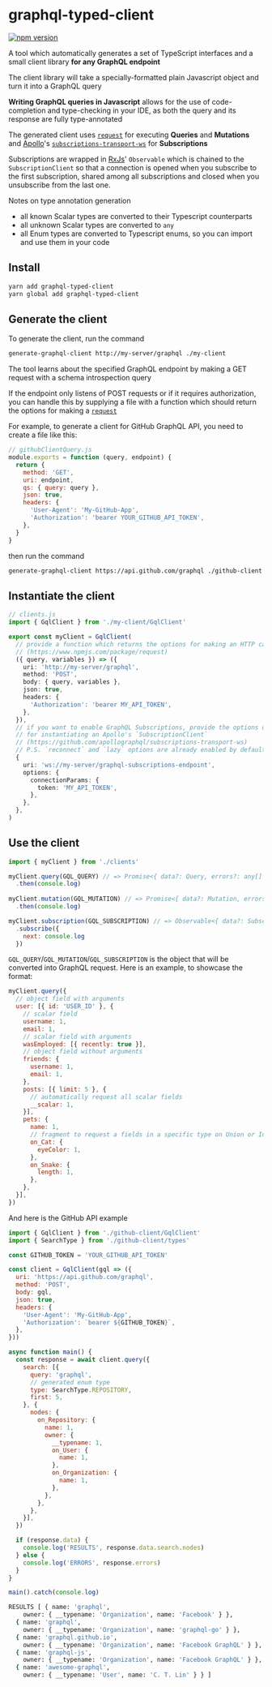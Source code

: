 # graphql-typed-client

[![npm version](https://badge.fury.io/js/graphql-typed-client.svg)](https://badge.fury.io/js/graphql-typed-client)

A tool which automatically generates a set of TypeScript interfaces
and a small client library **for any GraphQL endpoint**

The client library will take a specially-formatted plain Javascript object and turn it into a GraphQL query

**Writing GraphQL queries in Javascript** allows for the use of code-completion and type-checking in your IDE, as both
the query and its response are fully type-annotated

The generated client uses [`request`](https://github.com/request/request) for executing **Queries** and **Mutations**
and [Apollo](https://www.apollographql.com/)'s
[`subscriptions-transport-ws`](https://github.com/apollographql/subscriptions-transport-ws) for **Subscriptions**

Subscriptions are wrapped in [RxJs](https://github.com/ReactiveX/rxjs)' `Observable` which is chained
to the `SubscriptionClient` so that a connection is opened when you subscribe to the first subscription,
shared among all subscriptions and closed when you unsubscribe from the last one.

Notes on type annotation generation
- all known Scalar types are converted to their Typescript counterparts
- all unknown Scalar types are converted to `any`
- all Enum types are converted to Typescript enums, so you can import and use them in your code

## Install

```bash
yarn add graphql-typed-client
yarn global add graphql-typed-client
```

## Generate the client

To generate the client, run the command
```bash
generate-graphql-client http://my-server/graphql ./my-client
```
The tool learns about the specified GraphQL endpoint by making a GET request with a schema introspection query

If the endpoint only listens of POST requests or if it requires authorization, you can handle this by supplying
a file with a function which should return the options for making a [`request`](https://github.com/request/request)

For example, to generate a client for GitHub GraphQL API, you need to create a file like this:
```js
// githubClientQuery.js
module.exports = function (query, endpoint) {
  return {
    method: 'GET',
    uri: endpoint,
    qs: { query: query },
    json: true,
    headers: {
      'User-Agent': 'My-GitHub-App',
      'Authorization': 'bearer YOUR_GITHUB_API_TOKEN',
    },
  }
}
```
then run the command
```bash
generate-graphql-client https://api.github.com/graphql ./github-client ./githubClientQuery.js
```

## Instantiate the client

```typescript
// clients.js
import { GqlClient } from './my-client/GqlClient'

export const myClient = GqlClient(
  // provide a function which returns the options for making an HTTP call using `request` package
  // (https://www.npmjs.com/package/request)
  ({ query, variables }) => ({
    uri: 'http://my-server/graphql',
    method: 'POST',
    body: { query, variables },
    json: true,
    headers: {
      'Authorization': 'bearer MY_API_TOKEN',
    },
  }),
  // if you want to enable GraphQL Subscriptions, provide the options object 
  // for instantiating an Apollo's `SubscriptionClient` 
  // (https://github.com/apollographql/subscriptions-transport-ws)
  // P.S. `reconnect` and `lazy` options are already enabled by default
  {
    uri: 'ws://my-server/graphql-subscriptions-endpoint',
    options: {
      connectionParams: {
        token: 'MY_API_TOKEN',
      },
    },
  },
)
```

## Use the client

```js
import { myClient } from './clients'

myClient.query(GQL_QUERY) // => Promise<{ data?: Query, errors?: any[] }>
  .then(console.log)
  
myClient.mutation(GQL_MUTATION) // => Promise<{ data?: Mutation, errors?: any[] }>
  .then(console.log)

myClient.subscription(GQL_SUBSCRIPTION) // => Observable<{ data?: Subscription, errors?: any[] }>
  .subscribe({
    next: console.log
  })
```
`GQL_QUERY`/`GQL_MUTATION`/`GQL_SUBSCRIPTION` is the object that will be converted into GraphQL request.
Here is an example, to showcase the format:
```js
myClient.query({
  // object field with arguments
  user: [{ id: 'USER_ID' }, {
    // scalar field
    username: 1,
    email: 1,
    // scalar field with arguments
    wasEmployed: [{ recently: true }],
    // object field without arguments
    friends: {
      username: 1,
      email: 1,
    },
    posts: [{ limit: 5 }, {
      // automatically request all scalar fields
      __scalar: 1,
    }],
    pets: {
      name: 1,
      // fragment to request a fields in a specific type on Union or Interface types
      on_Cat: {
        eyeColor: 1,
      },
      on_Snake: {
        length: 1,
      },
    },
  }],
})
```

And here is the GitHub API example

```js
import { GqlClient } from './github-client/GqlClient'
import { SearchType } from './github-client/types'

const GITHUB_TOKEN = 'YOUR_GITHUB_API_TOKEN'

const client = GqlClient(gql => ({
  uri: 'https://api.github.com/graphql',
  method: 'POST',
  body: gql,
  json: true,
  headers: {
    'User-Agent': 'My-GitHub-App',
    'Authorization': `bearer ${GITHUB_TOKEN}`,
  },
}))

async function main() {
  const response = await client.query({
    search: [{
      query: 'graphql',
      // generated enum type
      type: SearchType.REPOSITORY,
      first: 5,
    }, {
      nodes: {
        on_Repository: {
          name: 1,
          owner: {
            __typename: 1,
            on_User: {
              name: 1,
            },
            on_Organization: {
              name: 1,
            },
          },
        },
      },
    }],
  })

  if (response.data) {
    console.log('RESULTS', response.data.search.nodes)
  } else {
    console.log('ERRORS', response.errors)
  }
}

main().catch(console.log)
```
```bash
RESULTS [ { name: 'graphql',
    owner: { __typename: 'Organization', name: 'Facebook' } },
  { name: 'graphql',
    owner: { __typename: 'Organization', name: 'graphql-go' } },
  { name: 'graphql.github.io',
    owner: { __typename: 'Organization', name: 'Facebook GraphQL' } },
  { name: 'graphql-js',
    owner: { __typename: 'Organization', name: 'Facebook GraphQL' } },
  { name: 'awesome-graphql',
    owner: { __typename: 'User', name: 'C. T. Lin' } } ]
```
